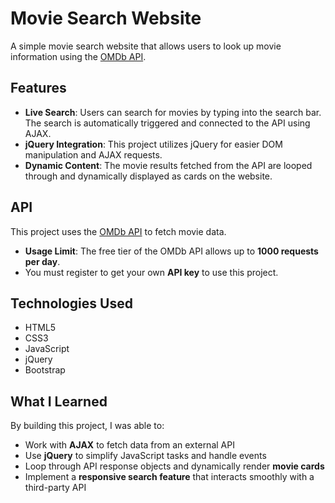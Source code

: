 # Movie Search Website 

A simple movie search website that allows users to look up movie information using the [OMDb API](https://www.omdbapi.com/).

## Features

-  **Live Search**: Users can search for movies by typing into the search bar. The search is automatically triggered and connected to the API using AJAX.
-  **jQuery Integration**: This project utilizes jQuery for easier DOM manipulation and AJAX requests.
-  **Dynamic Content**: The movie results fetched from the API are looped through and dynamically displayed as cards on the website.

## API

This project uses the [OMDb API](https://www.omdbapi.com/) to fetch movie data.

- **Usage Limit**: The free tier of the OMDb API allows up to **1000 requests per day**.
- You must register to get your own **API key** to use this project.

## Technologies Used

- HTML5
- CSS3
- JavaScript
- jQuery
- Bootstrap

## What I Learned

By building this project, I was able to:

- Work with **AJAX** to fetch data from an external API
- Use **jQuery** to simplify JavaScript tasks and handle events
- Loop through API response objects and dynamically render **movie cards**
- Implement a **responsive search feature** that interacts smoothly with a third-party API

